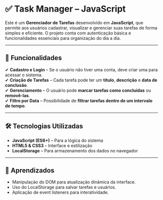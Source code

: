 # ✅ Task Manager – JavaScript  

Este é um **Gerenciador de Tarefas** desenvolvido em **JavaScript**, que permite aos usuários cadastrar, visualizar e gerenciar suas tarefas de forma simples e eficiente. O projeto conta com autenticação básica e funcionalidades essenciais para organização do dia a dia.  

---

## 🚀 Funcionalidades  
✔ **Cadastro e Login** – Se o usuário não tiver uma conta, deve criar uma para acessar o sistema.  
✔ **Criação de Tarefas** – Cada tarefa pode ter um **título**, **descrição** e **data de conclusão**.  
✔ **Gerenciamento** – O usuário pode **marcar tarefas como concluídas** ou **removê-las**.  
✔ **Filtro por Data** – Possibilidade de **filtrar tarefas dentro de um intervalo de tempo**.  

---

## 🛠️ Tecnologias Utilizadas  
- **JavaScript (ES6+)** – Para a lógica do sistema  
- **HTML5 & CSS3** – Interface e estilização  
- **LocalStorage** – Para armazenamento dos dados no navegador  

---

## 📌 Aprendizados
- Manipulação do DOM para atualização dinâmica da interface.
- Uso do LocalStorage para salvar tarefas e usuários.
- Aplicação de event listeners para interatividade.
